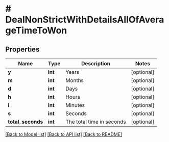 # # DealNonStrictWithDetailsAllOfAverageTimeToWon

## Properties

Name | Type | Description | Notes
------------ | ------------- | ------------- | -------------
**y** | **int** | Years | [optional]
**m** | **int** | Months | [optional]
**d** | **int** | Days | [optional]
**h** | **int** | Hours | [optional]
**i** | **int** | Minutes | [optional]
**s** | **int** | Seconds | [optional]
**total_seconds** | **int** | The total time in seconds | [optional]

[[Back to Model list]](../../README.md#models) [[Back to API list]](../../README.md#endpoints) [[Back to README]](../../README.md)
